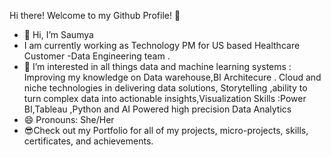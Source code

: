 Hi there! Welcome to my Github Profile! 👋
- 👋 Hi, I’m Saumya
- I am currently working as Technology PM for US based Healthcare Customer -Data Engineering team .
- 👀 I’m interested in all things data and machine learning systems : Improving my knowledge  on Data warehouse,BI Architecure . Cloud and niche technologies in delivering data solutions,
  Storytelling ,ability to turn complex data into actionable insights,Visualization Skills :Power BI,Tableau ,Python and AI Powered high precision Data Analytics
- 😄 Pronouns: She/Her
- 😎Check out my Portfolio for all of my projects, micro-projects, skills, certificates, and achievements.


